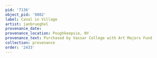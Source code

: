```yaml
---
pid: '7136'
object_pid: '9802'
label: Canal in Village
artist: janbrueghel
provenance_date:
provenance_location: Poughkeepsie, NY
provenance_text: Purchased by Vassar College with Art Majors Fund
collection: provenance
order: '2433'
---
```

